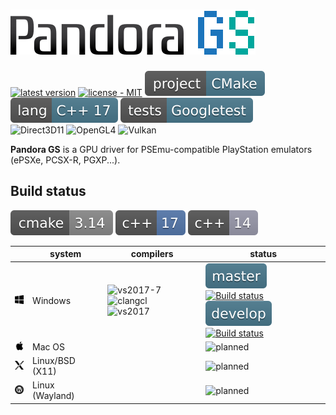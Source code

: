 # ![Pandora GS](_img/pandora_gs_logo.svg)
[![latest version](https://img.shields.io/badge/release-none-4da36a.svg)](https://github.com/vinders/gpu_pandora_GS/releases)
[![license - MIT](https://img.shields.io/badge/license-GPLv2-4da36a.svg)](LICENSE)
![project - Cmake](_img/badges/project_cmake.svg)
![lang - C++17](_img/badges/lang_cpp17.svg)
![tests - Gtest](_img/badges/tests_gtest.svg)<br>
![Direct3D11](https://img.shields.io/badge/Direct3D_11-supported-6c4.svg) ![OpenGL4](https://img.shields.io/badge/OpenGL_4-planned-28b.svg) ![Vulkan](https://img.shields.io/badge/Vulkan_1.2-planned-28b.svg)

**Pandora GS** is a GPU driver for PSEmu-compatible PlayStation emulators (ePSXe, PCSX-R, PGXP...).

## Build status
![cmake 3.14](_img/badges/build_cmake_3_14.svg)
![C++17](_img/badges/build_cpp17.svg)
![C++14](_img/badges/build_cpp14.svg)

|  |           system            |  compilers  |  status  |
|--|-----------------------------|-------------|----------|
| ![win](_img/badges/system_win.png) | Windows          | ![vs2017-7](https://img.shields.io/badge/visual-2019+-57a.svg) ![clangcl](https://img.shields.io/badge/clang--cl-9.1+-57a.svg)<br>![vs2017](https://img.shields.io/badge/visual-2017-99a.svg) | ![master](_img/badges/branch_master.svg) [![Build status](https://ci.appveyor.com/api/projects/status/tlm2ew0xn7gwlg3h/branch/main?svg=true)](https://ci.appveyor.com/project/vinders/gpu-pandora-gs/branch/main)<br>![develop](_img/badges/branch_develop.svg) [![Build status](https://ci.appveyor.com/api/projects/status/tlm2ew0xn7gwlg3h/branch/develop?svg=true)](https://ci.appveyor.com/project/vinders/gpu-pandora-gs/branch/develop) |
| ![mac](_img/badges/system_mac.png) | Mac OS           |  | ![planned](https://img.shields.io/badge/-planned-28b.svg) |
| ![x11](_img/badges/system_x11.png) | Linux/BSD (X11)  |  | ![planned](https://img.shields.io/badge/-planned-28b.svg) |
| ![wln](_img/badges/system_wln.png) | Linux (Wayland)  |  | ![planned](https://img.shields.io/badge/-planned-28b.svg) |
